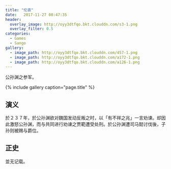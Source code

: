 ```yaml
---
title: "伦直"
date:   2017-11-27 08:47:35
header:
  overlay_image: http://oyy3dtfqo.bkt.clouddn.com/s3-1.png
  overlay_filter: 0.5
categories:
  - Games
  - Sango
gallery:
  - image_path: http://oyy3dtfqo.bkt.clouddn.com/457-1.png
  - image_path: http://oyy3dtfqo.bkt.clouddn.com/a172-1.png
  - image_path: http://oyy3dtfqo.bkt.clouddn.com/a126-1.png
---
```


公孙渊之参军。

{% include gallery caption="page.title" %}

## 演义

於２３７年，於公孙渊欲对魏国发动反叛之时，以「有不祥之兆」一言劝谏。却因此激怒公孙渊，而与共同进行劝谏之贾範遭受处刑。於公孙渊遭司马懿讨伐後，子孙则被赐与爵位。

## 正史

並无记载。